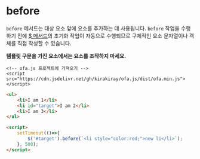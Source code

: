 # before

`before` 메서드는 대상 요소 앞에 요소를 추가하는 데 사용됩니다. `before` 작업을 수행하기 전에 [$ 메서드](../instance/dollar.md)의 초기화 작업이 자동으로 수행되므로 구체적인 요소 문자열이나 객체를 직접 작성할 수 있습니다.

**템플릿 구문을 가진 요소에서는 요소를 조작하지 마세요.**

<html-viewer>

```
<!-- ofa.js 프로젝트에 가져오기 -->
<script src="https://cdn.jsdelivr.net/gh/kirakiray/ofa.js/dist/ofa.min.js"></script>
```

```html
<ul>
    <li>I am 1</li>
    <li id="target">I am 2</li>
    <li>I am 3</li>
</ul>

<script>
    setTimeout(()=>{
        $('#target').before(`<li style="color:red;">new li</li>`);
    }, 500);
</script>
```

</html-viewer>